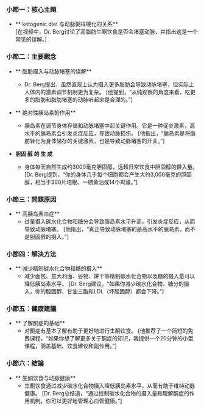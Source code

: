 ### 小節一：核心主題
- ** ketogenic diet 与动脉粥样硬化的关系**  
  [在视频中，Dr. Berg讨论了高脂肪生酮饮食是否会堵塞动脉，并指出这是一个常见的误解。]

### 小節二：主要觀念
- ** 脂肪摄入与动脉堵塞的误解**
  - Dr. Berg提出，虽然直观上认为摄入更多脂肪会导致动脉堵塞，但实际上人体内的激素调节机制更为复杂。
  [他提到，“从纯观察的角度来看，吃更多的脂肪和脂肪堵塞的动脉听起来是合理的。”]

- ** 绝对性胰岛素的作用**
  - 胰岛素在调节身体存储和动脉堵塞中起关键作用。它是一种促炎激素，高水平的胰岛素会引发炎症反应，导致动脉损伤。
  [他指出，“胰岛素是将脂肪转化为身体储存的关键激素，也是导致动脉堵塞的开关。”]

- **胆固 醇 的 生 成**
  - 身体每天自然生成约3000毫克胆固醇，远超日常饮食中胆固醇的摄入量。
  [Dr. Berg提到，“你的身体几乎每个细胞都会产生大约3,000毫克的胆固醇，相当于300片培根、一磅黄油或14个鸡蛋。”]

### 小節三：問題原因
- ** 高胰岛素血症**
  - 过量摄入碳水化合物和糖分会导致胰岛素水平升高，引发炎症反应，从而导致动脉堵塞。
  [他指出，“真正导致动脉堵塞的是高水平的胰岛素，而不是胆固醇的摄入。”]

### 小節四：解決方法
- ** 减少精制碳水化合物和糖的摄入**
  - 减少面包、意大利面、谷物、饼干等精制碳水化合物以及糖的摄入量可以降低胰岛素水平。
  [Dr. Berg建议，“如果你减少碳水化合物、糖分的摄入，你的胆固醇、甘油三酯和LDL（坏胆固醇）都会下降。”]

### 小節五：健康建議
- ** 了解酮症的基础**
  - 对酮症有基本了解有助于更好地进行生酮饮食。
  [他推荐了一个简短的免费课程，“如果你想了解更多关于酮症的知识，我提供一个20分钟的小型课程，涵盖基础、饮食建议和副作用。”]

### 小節六：結論
- ** 生酮饮食与动脉健康**
  - 生酮饮食通过减少碳水化合物摄入降低胰岛素水平，从而有助于维持动脉健康。
  [Dr. Berg总结道，“通过控制碳水化合物的摄入量和理解酮症的作用机制，你可以更好地管理心血管健康。”]